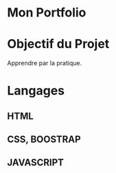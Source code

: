 # Mon Portfolio 

# Objectif du Projet

Apprendre par la pratique. 

# Langages
## HTML
## CSS, BOOSTRAP
## JAVASCRIPT
	